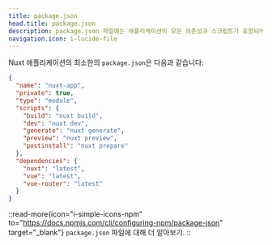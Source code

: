 ```yaml
---
title: package.json
head.title: package.json
description: package.json 파일에는 애플리케이션의 모든 의존성과 스크립트가 포함되어 있습니다.
navigation.icon: i-lucide-file
---
```


Nuxt 애플리케이션의 최소한의 `package.json`은 다음과 같습니다:

```json [package.json]
{
  "name": "nuxt-app",
  "private": true,
  "type": "module",
  "scripts": {
    "build": "nuxt build",
    "dev": "nuxt dev",
    "generate": "nuxt generate",
    "preview": "nuxt preview",
    "postinstall": "nuxt prepare"
  },
  "dependencies": {
    "nuxt": "latest",
    "vue": "latest",
    "vue-router": "latest"
  }
}
```

::read-more{icon="i-simple-icons-npm" to="https://docs.npmjs.com/cli/configuring-npm/package-json" target="_blank"}
`package.json` 파일에 대해 더 알아보기.
::
